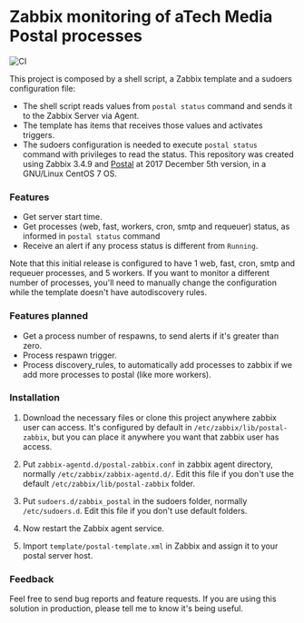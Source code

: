 # Zabbix monitoring of aTech Media Postal processes

![CI](https://github.com/appsinet/postal-zabbix/workflows/CI/badge.svg)

This project is composed by a shell script, a Zabbix template and a sudoers configuration file:
- The shell script reads values from `postal status` command and sends it to the Zabbix Server via Agent.
- The template has items that receives those values and activates triggers.
- The sudoers configuration is needed to execute `postal status` command with privileges to read the status.
This repository was created using Zabbix 3.4.9 and [Postal](https://github.com/atech/postal) at 2017 December 5th version, in a GNU/Linux CentOS 7 OS.

### Features

- Get server start time.
- Get processes (web, fast, workers, cron, smtp and requeuer) status, as informed in `postal status` command
- Receive an alert if any process status is different from `Running`.

Note that this initial release is configured to have 1 web, fast, cron, smtp and requeuer processes, and 5 workers. If you want to monitor a different number of processes, you'll need to manually change the configuration while the template doesn't have autodiscovery rules.

### Features planned
- Get a process number of respawns, to send alerts if it's greater than zero.
- Process respawn trigger.
- Process discovery_rules, to automatically add processes to zabbix if we add more processes to postal (like more workers).

### Installation

1. Download the necessary files or clone this project anywhere zabbix user can access. It's configured by default in `/etc/zabbix/lib/postal-zabbix`, but you can place it anywhere you want that zabbix user has access.

2. Put `zabbix-agentd.d/postal-zabbix.conf` in zabbix agent directory, normally `/etc/zabbix/zabbix-agentd.d/`. Edit this file if you don't use the default `/etc/zabbix/lib/postal-zabbix` folder.

3. Put `sudoers.d/zabbix_postal` in the sudoers folder, normally `/etc/sudoers.d`. Edit this file if you don't use default folders.

4. Now restart the Zabbix agent service.

5. Import `template/postal-template.xml` in Zabbix and assign it to your postal server host.

### Feedback

Feel free to send bug reports and feature requests. If you are using this solution in production, please tell me to know it's being useful.
